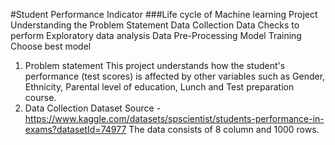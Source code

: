#Student Performance Indicator
###Life cycle of Machine learning Project
Understanding the Problem Statement
Data Collection
Data Checks to perform
Exploratory data analysis
Data Pre-Processing
Model Training
Choose best model
1) Problem statement
This project understands how the student's performance (test scores) is affected by other variables such as Gender, Ethnicity, Parental level of education, Lunch and Test preparation course.
2) Data Collection
Dataset Source - https://www.kaggle.com/datasets/spscientist/students-performance-in-exams?datasetId=74977
The data consists of 8 column and 1000 rows.
